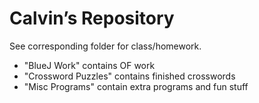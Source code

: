 # Calvin’s Repository
See corresponding folder for class/homework.

- "BlueJ Work" contains OF work
- "Crossword Puzzles" contains finished crosswords
- "Misc Programs" contain extra programs and fun stuff